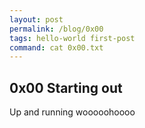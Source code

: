 ```yaml
---
layout: post
permalink: /blog/0x00
tags: hello-world first-post
command: cat 0x00.txt
---
```


## 0x00 Starting out

Up and running wooooohoooo
